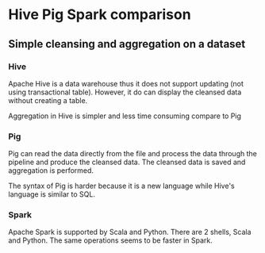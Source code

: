 # Hive Pig Spark comparison

## Simple cleansing and aggregation on a dataset

### Hive
Apache Hive is a data warehouse thus it does not support updating (not using transactional table).
However, it do can display the cleansed data without creating a table.

Aggregation in Hive is simpler and less time consuming compare to Pig

### Pig
Pig can read the data directly from the file and process the data through the pipeline and produce the cleansed data.
The cleansed data is saved and aggregation is performed.

The syntax of Pig is harder because it is a new language while Hive's language is similar to SQL.

### Spark
Apache Spark is supported by Scala and Python. There are 2 shells, Scala and Python.
The same operations seems to be faster in Spark.

